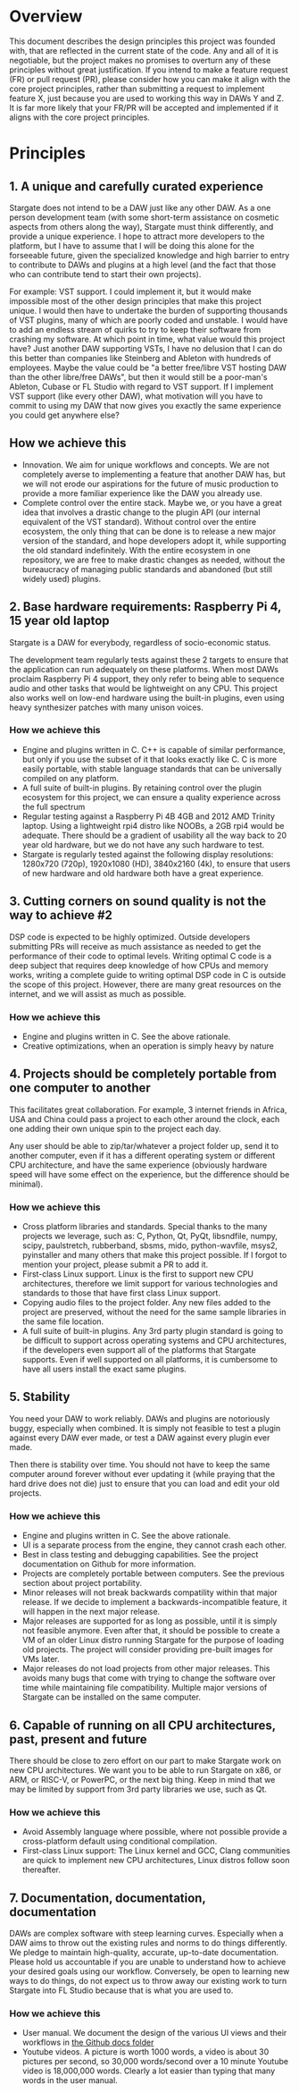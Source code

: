 # Overview
This document describes the design principles this project was founded with,
that are reflected in the current state of the code.  Any and all of it is
negotiable, but the project makes no promises to overturn any of these
principles without great justification.  If you intend to make a feature
request (FR) or pull request (PR), please consider how you can make it align
with the core project principles, rather than submitting a request to
implement feature X, just because you are used to working this way in DAWs
Y and Z.  It is far more likely that your FR/PR will be accepted and
implemented if it aligns with the core project principles.

# Principles
## 1. A unique and carefully curated experience
Stargate does not intend to be a DAW just like any other DAW.  As a one person
development team (with some short-term assistance on cosmetic aspects from
others along the way), Stargate must think differently, and provide a unique
experience.  I hope to attract more developers to the platform, but I have
to assume that I will be doing this alone for the forseeable future, given
the specialized knowledge and high barrier to entry to contribute to DAWs
and plugins at a high level (and the fact that those who can contribute tend
to start their own projects).

For example: VST support.  I could implement it, but it would make impossible
most of the other design principles that make this project unique.  I would
then have to undertake the burden of supporting thousands of VST plugins, many
of which are poorly coded and unstable.  I would have to add an endless stream
of quirks to try to keep their software from crashing my software.  At which
point in time, what value would this project have?  Just another DAW supporting
VSTs, I have no delusion that I can do this better than companies like
Steinberg and Ableton with hundreds of employees.  Maybe the value could be "a
better free/libre VST hosting DAW than the other libre/free DAWs", but then it
would still be a poor-man's Ableton, Cubase or FL Studio with regard to VST
support.  If I implement VST support (like every other DAW), what motivation
will you have to commit to using my DAW that now gives you exactly the same
experience you could get anywhere else?

## How we achieve this
- Innovation.  We aim for unique workflows and concepts.  We are not
  completely averse to implementing a feature that another DAW has, but we
  will not erode our aspirations for the future of music production to
  provide a more familiar experience like the DAW you already use.
- Complete control over the entire stack.  Maybe we, or you have a great
  idea that involves a drastic change to the plugin API (our internal
  equivalent of the VST standard).  Without control over the entire ecosystem,
  the only thing that can be done is to release a new major version of the
  standard, and hope developers adopt it, while supporting the old standard
  indefinitely.  With the entire ecosystem in one repository, we are free
  to make drastic changes as needed, without the bureaucracy of managing
  public standards and abandoned (but still widely used) plugins.

## 2. Base hardware requirements: Raspberry Pi 4, 15 year old laptop
Stargate is a DAW for everybody, regardless of socio-economic status.

The development team regularly tests against these 2 targets to ensure that
the application can run adequately on these platforms.  When most DAWs
proclaim Raspberry Pi 4 support, they only refer to being able to sequence
audio and other tasks that would be lightweight on any CPU.  This project
also works well on low-end hardware using the built-in plugins, even using
heavy synthesizer patches with many unison voices.

### How we achieve this
- Engine and plugins written in C.  C++ is capable of similar performance, but
  only if you use the subset of it that looks exactly like C.  C is more
  easily portable, with stable language standards that can be universally
  compiled on any platform.
- A full suite of built-in plugins.  By retaining control over the plugin
  ecosystem for this project, we can ensure a quality experience across the
  full spectrum
- Regular testing against a Raspberry Pi 4B 4GB and 2012 AMD Trinity laptop.
  Using a lightweight rpi4 distro like NOOBs, a 2GB rpi4 would be adequate.
  There should be a gradient of usability all the way back to 20 year old
  hardware, but we do not have any such hardware to test.
- Stargate is regularly tested against the following display resolutions:
  1280x720 (720p), 1920x1080 (HD), 3840x2160 (4k), to ensure that users of new
  hardware and old hardware both have a great experience.

## 3. Cutting corners on sound quality is not the way to achieve #2
DSP code is expected to be highly optimized.  Outside developers submitting
PRs will receive as much assistance as needed to get the performance of their
code to optimal levels.  Writing optimal C code is a deep subject that
requires deep knowledge of how CPUs and memory works, writing a complete guide
to writing optimal DSP code in C is outside the scope of this project.
However, there are many great resources on the internet, and we will assist
as much as possible.

### How we achieve this
- Engine and plugins written in C.  See the above rationale.
- Creative optimizations, when an operation is simply heavy by nature

## 4. Projects should be completely portable from one computer to another
This facilitates great collaboration.  For example, 3 internet friends in
Africa, USA and China could pass a project to each other around the clock,
each one adding their own unique spin to the project each day.

Any user should be able to zip/tar/whatever a project folder up, send it
to another computer, even if it has a different operating system or different
CPU architecture, and have the same experience (obviously hardware speed will
have some effect on the experience, but the difference should be minimal).

### How we achieve this
- Cross platform libraries and standards.  Special thanks to the many
  projects we leverage, such as: C, Python, Qt, PyQt, libsndfile, numpy,
  scipy, paulstretch, rubberband, sbsms, mido, python-wavfile, msys2,
  pyinstaller and many others that make this project possible.  If I forgot
  to mention your project, please submit a PR to add it.
- First-class Linux support.  Linux is the first to support new CPU
  architectures, therefore we limit support for various technologies and
  standards to those that have first class Linux support.
- Copying audio files to the project folder.  Any new files added to the
  project are preserved, without the need for the same sample libraries in
  the same file location.
- A full suite of built-in plugins.  Any 3rd party plugin standard is going
  to be difficult to support across operating systems and CPU architectures,
  if the developers even support all of the platforms that Stargate supports.
  Even if well supported on all platforms, it is cumbersome to have all users
  install the exact same plugins.

## 5. Stability
You need your DAW to work reliably.  DAWs and plugins are notoriously buggy,
especially when combined.  It is simply not feasible to test a plugin against
every DAW ever made, or test a DAW against every plugin ever made.

Then there is stability over time.  You should not have to keep the same
computer around forever without ever updating it (while praying that the hard
drive does not die) just to ensure that you can load and edit your old
projects.

### How we achieve this
- Engine and plugins written in C.  See the above rationale.
- UI is a separate process from the engine, they cannot crash each other.
- Best in class testing and debugging capabilities. See the project
  documentation on Github for more information.
- Projects are completely portable between computers.  See the previous
  section about project portability.
- Minor releases will not break backwards compatility within that major
  release.  If we decide to implement a backwards-incompatible feature, it
  will happen in the next major release.
- Major releases are supported for as long as possible, until it is simply
  not feasible anymore.  Even after that, it should be possible to create
  a VM of an older Linux distro running Stargate for the purpose of loading
  old projects.  The project will consider providing pre-built images for VMs
  later.
- Major releases do not load projects from other major releases.  This avoids
  many bugs that come with trying to change the software over time while
  maintaining file compatibility.  Multiple major versions of Stargate can
  be installed on the same computer.

## 6. Capable of running on all CPU architectures, past, present and future
There should be close to zero effort on our part to make Stargate work on
new CPU architectures.  We want you to be able to run Stargate on x86, or
ARM, or RISC-V, or PowerPC, or the next big thing.  Keep in mind that we
may be limited by support from 3rd party libraries we use, such as Qt.

### How we achieve this
- Avoid Assembly language where possible, where not possible provide a
  cross-platform default using conditional compilation.
- First-class Linux support: The Linux kernel and GCC, Clang communities
  are quick to implement new CPU architectures, Linux distros follow soon
  thereafter.

## 7. Documentation, documentation, documentation
DAWs are complex software with steep learning curves.  Especially when a DAW
aims to throw out the existing rules and norms to do things differently.
We pledge to maintain high-quality, accurate, up-to-date documentation.
Please hold us accountable if you are unable to understand how to achieve
your desired goals using our workflow.  Conversely, be open to learning new
ways to do things, do not expect us to throw away our existing work to turn
Stargate into FL Studio because that is what you are used to.

### How we achieve this
- User manual.  We document the design of the various UI views and their
  workflows in
  [the Github docs folder](https://github.com/stargateaudio/stargate/docs)
- Youtube videos.  A picture is worth 1000 words, a video is about 30 pictures
  per second, so 30,000 words/second over a 10 minute Youtube video is
  18,000,000 words.  Clearly a lot easier than typing that many words in the
  user manual.

